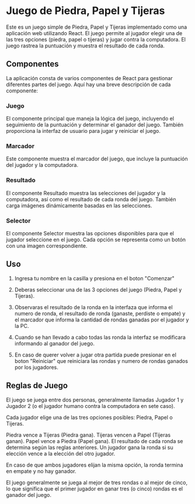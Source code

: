 # Juego de Piedra, Papel y Tijeras

Este es un juego simple de Piedra, Papel y Tijeras implementado como una aplicación web utilizando React. El juego permite al jugador elegir una de las tres opciones (piedra, papel o tijeras) y jugar contra la computadora. El juego rastrea la puntuación y muestra el resultado de cada ronda.

## Componentes

La aplicación consta de varios componentes de React para gestionar diferentes partes del juego. Aquí hay una breve descripción de cada componente:

### Juego

El componente principal que maneja la lógica del juego, incluyendo el seguimiento de la puntuación y determinar el ganador del juego. También proporciona la interfaz de usuario para jugar y reiniciar el juego.

### Marcador

Este componente muestra el marcador del juego, que incluye la puntuación del jugador y la computadora.

### Resultado

El componente Resultado muestra las selecciones del jugador y la computadora, así como el resultado de cada ronda del juego. También carga imágenes dinámicamente basadas en las selecciones.

### Selector

El componente Selector muestra las opciones disponibles para que el jugador seleccione en el juego. Cada opción se representa como un botón con una imagen correspondiente.

## Uso

1. Ingresa tu nombre en la casilla y presiona en el boton "Comenzar"

2. Deberas seleccionar una de las 3 opciones del juego (Piedra, Papel y Tijeras).

3. Observaras el resultado de la ronda en la interfaza que informa el numero de ronda, el resultado de ronda (ganaste, perdiste o empate) y el marcador que informa la cantidad de rondas ganadas por el jugador y la PC.

4. Cuando se han llevado a cabo todas las ronda la interfaz se modificara informando al ganador del juego.

5. En caso de querer volver a jugar otra partida puede presionar en el boton "Reiniciar" que reiniciara las rondas y numero de rondas ganados por los jugadores.

## Reglas de Juego

El juego se juega entre dos personas, generalmente llamadas Jugador 1 y Jugador 2 (o el jugador humano contra la computadora en sete caso).

Cada jugador elige una de las tres opciones posibles: Piedra, Papel o Tijeras.

Piedra vence a Tijeras (Piedra gana).
Tijeras vencen a Papel (Tijeras ganan).
Papel vence a Piedra (Papel gana).
El resultado de cada ronda se determina según las reglas anteriores. Un jugador gana la ronda si su elección vence a la elección del otro jugador.

En caso de que ambos jugadores elijan la misma opción, la ronda termina en empate y no hay ganador.

El juego generalmente se juega al mejor de tres rondas o al mejor de cinco, lo que significa que el primer jugador en ganar tres (o cinco) rondas es el ganador del juego.


